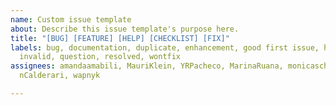 ```yaml
---
name: Custom issue template
about: Describe this issue template's purpose here.
title: "[BUG] [FEATURE] [HELP] [CHECKLIST] [FIX]"
labels: bug, documentation, duplicate, enhancement, good first issue, help wanted,
  invalid, question, resolved, wontfix
assignees: amandaamabili, MauriKlein, YRPacheco, MarinaRuana, monicaschneimercadolivre,
  nCalderari, wapnyk

---
```


